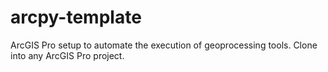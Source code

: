 # arcpy-template
ArcGIS Pro setup to automate the execution of geoprocessing tools. Clone into any ArcGIS Pro project.
